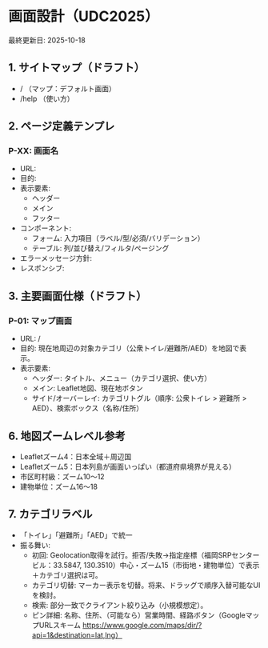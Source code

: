 # 画面設計（UDC2025）

最終更新日: 2025-10-18

## 1. サイトマップ（ドラフト）
- / （マップ：デフォルト画面）
- /help （使い方）

## 2. ページ定義テンプレ
### P-XX: 画面名
- URL: 
- 目的: 
- 表示要素:
  - ヘッダー
  - メイン
  - フッター
- コンポーネント:
  - フォーム: 入力項目（ラベル/型/必須/バリデーション）
  - テーブル: 列/並び替え/フィルタ/ページング
- エラーメッセージ方針:
- レスポンシブ:

## 3. 主要画面仕様（ドラフト）

### P-01: マップ画面
- URL: /
- 目的: 現在地周辺の対象カテゴリ（公衆トイレ/避難所/AED）を地図で表示。
- 表示要素:
  - ヘッダー: タイトル、メニュー（カテゴリ選択、使い方）
  - メイン: Leaflet地図、現在地ボタン
  - サイド/オーバーレイ: カテゴリトグル（順序: 公衆トイレ > 避難所 > AED）、検索ボックス（名称/住所）

## 6. 地図ズームレベル参考
- Leafletズーム4：日本全域＋周辺国
- Leafletズーム5：日本列島が画面いっぱい（都道府県境界が見える）
- 市区町村級：ズーム10～12
- 建物単位：ズーム16～18

## 7. カテゴリラベル
- 「トイレ」「避難所」「AED」で統一
- 振る舞い:
  - 初回: Geolocation取得を試行。拒否/失敗→指定座標（福岡SRPセンタービル：33.5847, 130.3510）中心・ズーム15（市街地・建物単位）で表示＋カテゴリ選択は可。
  - カテゴリ切替: マーカー表示を切替。将来、ドラッグで順序入替可能なUIを検討。
  - 検索: 部分一致でクライアント絞り込み（小規模想定）。
  - ピン詳細: 名称、住所、（可能なら）営業時間、経路ボタン（GoogleマップURLスキーム https://www.google.com/maps/dir/?api=1&destination=lat,lng）